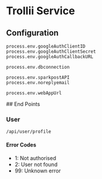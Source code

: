 # Trollii Service

## Configuration

```
process.env.googleAuthClientID
process.env.googleAuthClientSecret
process.env.googleAuthCallbackURL

process.env.dbconnection

process.env.sparkpostAPI
process.env.noreplyemail

process.env.webAppUrl
```

## End Points

### User

```
/api/user/profile
```

#### Error Codes

 - 1: Not authorised
 - 2: User not found
 - 99: Unknown error